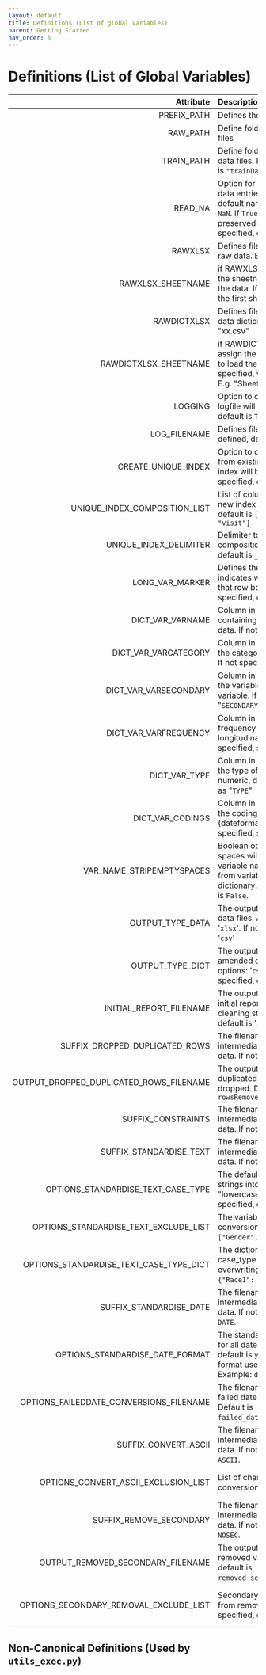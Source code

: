 ```yaml
---
layout: default
title: Definitions (List of global variables)
parent: Getting Started
nav_order: 5
---
```


# Definitions (List of Global Variables)

| Attribute         | Description | Type    |
| ---:              |    :----    | :----   |
| PREFIX_PATH       | Defines the root directory path  | Directory |
| RAW_PATH          | Define folder name for all raw data files | Directory |
| TRAIN_PATH        | Define folder name for all cleaned data files. If not specified, default is `"trainData"` | Directory |
| READ_NA           | Option for loading CSVs. If `False`, data entries that can be found in default nanList will be converted to `NaN`. If `True`, above entries will be preserved as they are. If not specified, default is `False` | Data loading |
| RAWXLSX           | Defines filename containing the raw data. E.g. "xx.xlsx", "xx.csv" | Data loading |
| RAWXLSX_SHEETNAME | if RAWXLSX is an excel file, assign the sheetname from which to load the data. If not specified, will read the first sheet. E.g. "Sheet1" | Data loading |
| RAWDICTXLSX       | Defines filename containing the data dictionary. E.g. "xx.xlsx", "xx.csv" | Data loading |
| RAWDICTXLSX_SHEETNAME | if RAWDICTXLSX is an excel file, assign the sheetname from which to load the dictionary. If not specified, will read the first sheet. E.g. "Sheet1" | Data loading |
| LOGGING           | Option to output logfile. If `True`, logfile will be built. If not specified, default is `True`. | Log | 
| LOG_FILENAME      | Defines filename of logfile. If not defined, default is `logfile.txt`. | Log |
| CREATE_UNIQUE_INDEX  | Option to create unique row index from existing columns. If `True`, new index will be created. If not specified, default is `False`.  | Indexing |
| UNIQUE_INDEX_COMPOSITION_LIST  | List of column names to create new index from. If not specified, default is `[]`. E.g.: `["subject_id", "visit"]`  | Indexing |
| UNIQUE_INDEX_DELIMITER  | Delimiter to separate values from composition list. If not specified, default is `_` | Indexing |
| LONG_VAR_MARKER   | Defines the variable name that indicates which longitudinal group that row belongs to. If not specified, default is `None`. | Longitudinal data |
| DICT_VAR_VARNAME  | Column in data dictionary containing variable names in input data. If not specified, set as "`NAME`". | Data Dictionary settings |
| DICT_VAR_VARCATEGORY | Column in data dictionary setting the category of the variable name. If not specified, set as "`CATEGORY`" | Data Dictionary settings |
| DICT_VAR_VARSECONDARY | Column in data dictionary setting if the variable is a secondary variable. If not specified, set as "`SECONDARY`" | Data Dictionary settings |
| DICT_VAR_VARFREQUENCY | Column in data dictionary setting frequency of the variable (for longitudinal datasets). If not specified, set as "`FREQUENCY`". | Data Dictionary settings |
| DICT_VAR_TYPE | Column in data dictionary setting the type of variable (string, numeric, date). If not specified, set as "`TYPE`" | Data Dictionary settings |
| DICT_VAR_CODINGS | Column in data dictionary setting the codings of variable (dateformat, categories). If not specified, set as "`CODINGS`" | Data Dictionary settings |
| VAR_NAME_STRIPEMPTYSPACES | Boolean option. If `True`, empty spaces will be stripped from variable names in input data, and from variables names listed in data dictionary. If not specified, default is `False`. | Data cleaning settings |
| OUTPUT_TYPE_DATA | The output file type for the clean data files. Available options: '`csv`', '`xlsx`'. If not specified, default is '`csv`' | Data cleaning settings |
| OUTPUT_TYPE_DICT | The output file type fot the amended dictionary. Available options: '`csv`', '`xlsx`'. If not specified, default is '`xlsx`' | Data cleaning settings |
| INITIAL_REPORT_FILENAME | The output filename to store the initial report prior to optional cleaning steps. If not specified, default is '`initial_report.xlsx`' | Report generation settings |
| SUFFIX_DROPPED_DUPLICATED_ROWS | The filename suffix to use for intermediate outputs of cleaned data. If not specified, default is `DD`. | Drop Duplicates settings |
| OUTPUT_DROPPED_DUPLICATED_ROWS_FILENAME | The output filename to store the duplicated rows which have been dropped. Default is `rowsRemoved.xlsx` | Drop Duplicates settings |
| SUFFIX_CONSTRAINTS | The filename suffix to use for intermediate outputs of cleaned data. If not specified, default is `CON`. | Constraints settings |
| SUFFIX_STANDARDISE_TEXT | The filename suffix to use for intermediate outputs of cleaned data. If not specified, default is `ST`. | Standardise Text settings |
| OPTIONS_STANDARDISE_TEXT_CASE_TYPE | The default case type to convert strings into: "uppercase", "lowercase", "capitalise". If not specified, default is `uppercase`. | Standardise Text settings |
| OPTIONS_STANDARDISE_TEXT_EXCLUDE_LIST | The variables to exclude from the conversion. For example: `["Gender", "Work"]`. | Standardise Text settings |
| OPTIONS_STANDARDISE_TEXT_CASE_TYPE_DICT | The dictionary to customise case_type for specific variables, overwriting default. For example: `{"Race1": "capitalise"}`. | Standardise Text settings |
| SUFFIX_STANDARDISE_DATE | The filename suffix to use for intermediate outputs of cleaned data. If not specified, default is `DATE`. | Date standardisation settings |
| OPTIONS_STANDARDISE_DATE_FORMAT | The standard date format to use for all dates (if not specified, default is `yyyy-mm-dd`). Follows format used in ms-excel, see [ref](https://www.ablebits.com/office-addins-blog/change-date-format-excel/). Example: `ddd, dd mmmm yy`. | Date standardisation settings |
| OPTIONS_FAILEDDATE_CONVERSIONS_FILENAME | The filename for storing list of failed date conversions (only csv). Default is `failed_date_conversions.csv`. | Date standardisation settings |
| SUFFIX_CONVERT_ASCII | The filename suffix to use for intermediate outputs of cleaned data. If not specified, default is `ASCII`. | ASCII Conversion settings |
| OPTIONS_CONVERT_ASCII_EXCLUSION_LIST | List of characters to exclude from conversion. Eg. `['€','$','Ò']`. | ASCII Conversion settings |
| SUFFIX_REMOVE_SECONDARY | The filename suffix to use for intermediate outputs of cleaned data. If not specified, default is `NOSEC`. | Remove secondary variable settings |
| OUTPUT_REMOVED_SECONDARY_FILENAME | The output filename to store removed variables. If not specified, default is `removed_secondary_variables.xlsx`. | Remove secondary variable settings |
| OPTIONS_SECONDARY_REMOVAL_EXCLUDE_LIST | Secondary variables to exclude from removal process If not specified, default is `[]`. | Remove secondary variable settings |

## Non-Canonical Definitions (Used by `utils_exec.py`)
<!-- add stuff here -->